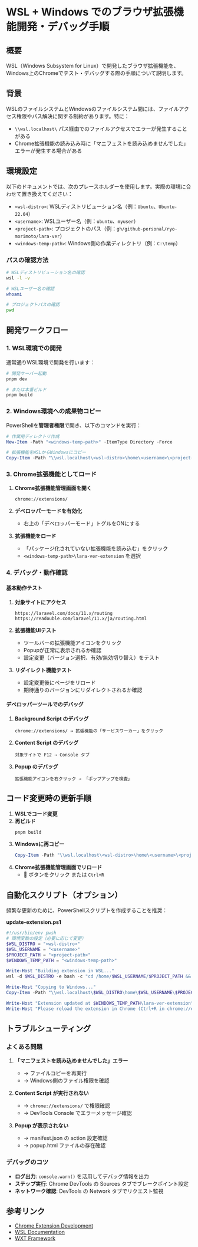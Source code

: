 # WSL + Windows でのブラウザ拡張機能開発・デバッグ手順

## 概要

WSL（Windows Subsystem for Linux）で開発したブラウザ拡張機能を、Windows上のChromeでテスト・デバッグする際の手順について説明します。

## 背景

WSLのファイルシステムとWindowsのファイルシステム間には、ファイルアクセス権限やパス解決に関する制約があります。特に：

- `\\wsl.localhost\` パス経由でのファイルアクセスでエラーが発生することがある
- Chrome拡張機能の読み込み時に「マニフェストを読み込めませんでした」エラーが発生する場合がある

## 環境設定

以下のドキュメントでは、次のプレースホルダーを使用します。実際の環境に合わせて置き換えてください：

- `<wsl-distro>`: WSLディストリビューション名（例：`Ubuntu`、`Ubuntu-22.04`）
- `<username>`: WSLユーザー名（例：`ubuntu`、`myuser`）
- `<project-path>`: プロジェクトのパス（例：`gh/github-personal/ryo-morimoto/lara-ver`）
- `<windows-temp-path>`: Windows側の作業ディレクトリ（例：`C:\temp`）

### パスの確認方法

```bash
# WSLディストリビューション名の確認
wsl -l -v

# WSLユーザー名の確認
whoami

# プロジェクトパスの確認
pwd
```

## 開発ワークフロー

### 1. WSL環境での開発

通常通りWSL環境で開発を行います：

```bash
# 開発サーバー起動
pnpm dev

# または本番ビルド
pnpm build
```

### 2. Windows環境への成果物コピー

PowerShellを**管理者権限**で開き、以下のコマンドを実行：

```powershell
# 作業用ディレクトリ作成
New-Item -Path "<windows-temp-path>" -ItemType Directory -Force

# 拡張機能をWSLからWindowsにコピー
Copy-Item -Path "\\wsl.localhost\<wsl-distro>\home\<username>\<project-path>\.output\chrome-mv3" -Destination "<windows-temp-path>\lara-ver-extension" -Recurse -Force
```

### 3. Chrome拡張機能としてロード

1. **Chrome拡張機能管理画面を開く**
   ```url
   chrome://extensions/
   ```

2. **デベロッパーモードを有効化**
   - 右上の「デベロッパーモード」トグルをONにする

3. **拡張機能をロード**
   - 「パッケージ化されていない拡張機能を読み込む」をクリック
   - `<windows-temp-path>\lara-ver-extension` を選択

### 4. デバッグ・動作確認

#### 基本動作テスト
1. **対象サイトにアクセス**
   ```url
   https://laravel.com/docs/11.x/routing
   https://readouble.com/laravel/11.x/ja/routing.html
   ```

2. **拡張機能UIテスト**
   - ツールバーの拡張機能アイコンをクリック
   - Popupが正常に表示されるか確認
   - 設定変更（バージョン選択、有効/無効切り替え）をテスト

3. **リダイレクト機能テスト**
   - 設定変更後にページをリロード
   - 期待通りのバージョンにリダイレクトされるか確認

#### デベロッパーツールでのデバッグ

1. **Background Script のデバッグ**
   ```text
   chrome://extensions/ → 拡張機能の「サービスワーカー」をクリック
   ```

2. **Content Script のデバッグ**
   ```text
   対象サイトで F12 → Console タブ
   ```

3. **Popup のデバッグ**
   ```text
   拡張機能アイコンを右クリック → 「ポップアップを検査」
   ```

## コード変更時の更新手順

1. **WSLでコード変更**
2. **再ビルド**
   ```bash
   pnpm build
   ```
3. **Windowsに再コピー**
   ```powershell
   Copy-Item -Path "\\wsl.localhost\<wsl-distro>\home\<username>\<project-path>\.output\chrome-mv3" -Destination "<windows-temp-path>\lara-ver-extension" -Recurse -Force
   ```
4. **Chrome拡張機能管理画面でリロード**
   - 🔄 ボタンをクリック または `Ctrl+R`

## 自動化スクリプト（オプション）

頻繁な更新のために、PowerShellスクリプトを作成することを推奨：

**update-extension.ps1**
```powershell
#!/usr/bin/env pwsh
# 環境変数の設定（必要に応じて変更）
$WSL_DISTRO = "<wsl-distro>"
$WSL_USERNAME = "<username>"
$PROJECT_PATH = "<project-path>"
$WINDOWS_TEMP_PATH = "<windows-temp-path>"

Write-Host "Building extension in WSL..."
wsl -d $WSL_DISTRO -e bash -c "cd /home/$WSL_USERNAME/$PROJECT_PATH && pnpm build"

Write-Host "Copying to Windows..."
Copy-Item -Path "\\wsl.localhost\$WSL_DISTRO\home\$WSL_USERNAME\$PROJECT_PATH\.output\chrome-mv3" -Destination "$WINDOWS_TEMP_PATH\lara-ver-extension" -Recurse -Force

Write-Host "Extension updated at $WINDOWS_TEMP_PATH\lara-ver-extension"
Write-Host "Please reload the extension in Chrome (Ctrl+R in chrome://extensions/)"
```

## トラブルシューティング

### よくある問題

1. **「マニフェストを読み込めませんでした」エラー**
   - → ファイルコピーを再実行
   - → Windows側のファイル権限を確認

2. **Content Script が実行されない**
   - → `chrome://extensions/` で権限確認
   - → DevTools Console でエラーメッセージ確認

3. **Popup が表示されない**
   - → manifest.json の action 設定確認
   - → popup.html ファイルの存在確認

### デバッグのコツ

- **ログ出力**: `console.warn()` を活用してデバッグ情報を出力
- **ステップ実行**: Chrome DevTools の Sources タブでブレークポイント設定
- **ネットワーク確認**: DevTools の Network タブでリクエスト監視

## 参考リンク

- [Chrome Extension Development](https://developer.chrome.com/docs/extensions/mv3/)
- [WSL Documentation](https://docs.microsoft.com/en-us/windows/wsl/)
- [WXT Framework](https://wxt.dev/)
